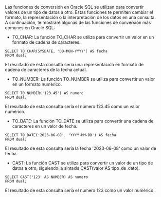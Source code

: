 Las funciones de conversión en Oracle SQL se utilizan para convertir valores de un tipo de datos a otro. Estas funciones te permiten cambiar el formato, la representación o la interpretación de los datos en una consulta. A continuación, te mostraré algunas de las funciones de conversión más comunes en Oracle SQL:

- TO_CHAR: La función TO_CHAR se utiliza para convertir un valor en un formato de cadena de caracteres.

```
SELECT TO_CHAR(SYSDATE, 'DD-MON-YYYY') AS fecha
FROM dual;
```

El resultado de esta consulta sería una representación en formato de cadena de caracteres de la fecha actual.

- TO_NUMBER: La función TO_NUMBER se utiliza para convertir un valor en un formato numérico.

```
SELECT TO_NUMBER('123.45') AS numero
FROM dual;
```

El resultado de esta consulta sería el número 123.45 como un valor numérico.

- TO_DATE: La función TO_DATE se utiliza para convertir una cadena de caracteres en un valor de fecha.

```
SELECT TO_DATE('2023-06-08', 'YYYY-MM-DD') AS fecha
FROM dual;
```

El resultado de esta consulta sería la fecha '2023-06-08' como un valor de fecha.

- CAST: La función CAST se utiliza para convertir un valor de un tipo de datos a otro, siguiendo la sintaxis CAST(valor AS tipo_de_dato).

```
SELECT CAST('123' AS NUMBER) AS numero
FROM dual;
```

El resultado de esta consulta sería el número 123 como un valor numérico.